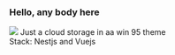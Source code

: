 ### Hello, any body here
<img src="https://media1.tenor.com/m/EWZCUGkCcIsAAAAd/old-man-my-computer.gif" />
Just a cloud storage in aa win 95 theme <br/>
Stack: Nestjs and Vuejs
